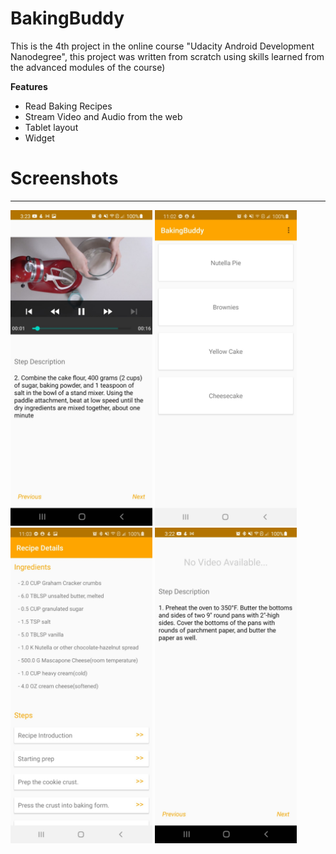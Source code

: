 # BakingBuddy 

This is the 4th project in the online course "Udacity Android Development Nanodegree", this project was written from scratch using skills learned from the advanced modules of the course)

**Features**
- Read Baking Recipes
- Stream Video and Audio from the web
- Tablet layout
- Widget 

# Screenshots
 -----------
<img width="45%" src="./github/10.jpg"/>
<img width="45%" src="./github/30.jpg"/>
<img width="45%" src="./github/20.jpg"/>
<img width="45%" src="./github/40.jpg"/>


